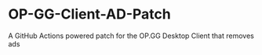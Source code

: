 # OP-GG-Client-AD-Patch
A GitHub Actions powered patch for the OP.GG Desktop Client that removes ads

